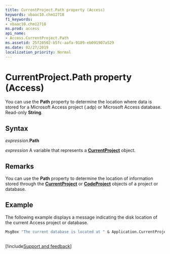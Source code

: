 ```yaml
---
title: CurrentProject.Path property (Access)
keywords: vbaac10.chm12718
f1_keywords:
- vbaac10.chm12718
ms.prod: access
api_name:
- Access.CurrentProject.Path
ms.assetid: 25f28502-b5fc-aafa-9189-eb091907a529
ms.date: 02/27/2019
localization_priority: Normal
---
```



# CurrentProject.Path property (Access)

You can use the **Path** property to determine the location where data is stored for a Microsoft Access project (.adp) or Microsoft Access database. Read-only **String**.


## Syntax

_expression_.**Path**

_expression_ A variable that represents a **[CurrentProject](Access.CurrentProject.md)** object.


## Remarks

You can use the **Path** property to determine the location of information stored through the **[CurrentProject](Access.CurrentProject.md)** or **[CodeProject](Access.CodeProject.md)** objects of a project or database.


## Example

The following example displays a message indicating the disk location of the current Access project or database.


```vb
MsgBox "The current database is located at " & Application.CurrentProject.Path & "." 
 
```



[!include[Support and feedback](~/includes/feedback-boilerplate.md)]
